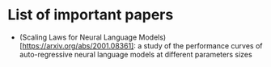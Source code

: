 
# List of important papers
- (Scaling Laws for Neural Language Models)[https://arxiv.org/abs/2001.08361]: a study of the performance curves of auto-regressive neural language models at different parameters sizes 

